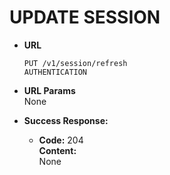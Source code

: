 # UPDATE SESSION

- **URL**

  `PUT /v1/session/refresh` <br/>
  `AUTHENTICATION`

- **URL Params** <br/>
  None

- **Success Response:**

  - **Code:** 204 <br/>
    **Content:** <br/>
    None
